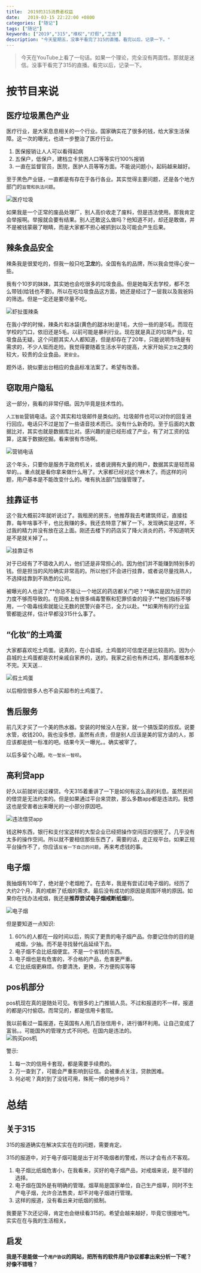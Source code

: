 ```yaml
---
title:  2019的315消费者权益
date:   2019-03-15 22:22:00 +0800
categories: ["随记"]
tags: ["随记"]
keywords: ["2019","315","维权","打假","卫龙"]
description: "今天星期五，没事干看完了315的直播。看完以后，记录一下。"
---
```



> 今天在YouTube上看了一句话。如果一个理论，完全没有两面性。那就是迷信。没事干看完了315的直播。看完以后，记录一下。


按节目来说
===

医疗垃圾黑色产业
---
医疗行业，是大家息息相关的一个行业。国家确实花了很多的钱，给大家生活保障。这一次的曝光，也进一步整治了医疗行业。  

1. 医保报销让人人可以看得起病
2. 五保户，低保户，建档立卡贫困人口等等实行100%报销
3. 一直在监督官员，医院，医护人员等等方面。不能说问题小，起码越来越好。

至于黑色产业链，一直都是有存在于各行各业。其实觉得主要问题，还是各个地方部门的`监管和执法问题`。   

![医疗垃圾](/images/lines/医疗垃圾.jpg)

如果我是一个正常的废品处理厂，别人高价收走了废料，但是违法使用。那我肯定会举报啊。举报就会要有结果。别人还敢这么做吗？他知道不对，却还是敢做，并不是被钱蒙蔽了眼睛，而是大家都不担心被抓到以及可能会产生后果。



辣条食品安全
---
辣条我是很爱吃的，但我一般只吃**卫龙**的。全国有名的品牌，所以我会觉得心安一些。 

我有个10岁的妹妹，其实她也会吃很多的垃圾食品。但是她每天去学校，都不怎么带钱(给钱也不要)。所以在吃垃圾食品这方面，她还是经过了一层我以及我爸妈的筛选。但是一定还是要尽量不吃。

![虾扯蛋辣条](/images/lines/虾扯蛋辣条.jpeg)

在我小学的时候，辣条片和冰袋(黄色的甜冰块)是1毛，大份一些的是5毛。而现在学校的门口，依旧还是5毛。以前可能是暴利行业。现在就是真正的垃圾产业，垃圾食品无疑。这个问题其实人人都知道，但是却存在了20年，只能说明市场是有需求的，不少人铤而走险。我觉得要随着生活水平的提高，大家开始买`卫龙`之类的较大，较贵的企业食品，`更安全`。

题外话，貌似要出台相应的食品标准法案了。希望有改善。


窃取用户隐私
---
这一部分，我看的非常仔细。因为毕竟是技术性的。

`人工智能`营销电话。这个其实和垃圾邮件是类似的。垃圾邮件也可以对你的回复进行回应。电话只不过是加了一些语音技术而已。没有什么新奇的。至于后面的大数据比对，其实也就是数据库比对。感兴趣的是已经形成了产业，有了对工资的估算，这属于数据挖掘。看来很有市场啊。  

![营销电话](/images/lines/营销电话.png)

这个年头，只要你是服务于政府机关，或者说拥有大量的用户，数据其实是轻而易举的。。重点就是看你拿来做什么用了。大家都已经对这个麻木了。而这样的问题，用户基本是不能改变什么的。唯有执法部门加强管理了。  

挂靠证书
---
这个我大概前2年就听说过了。我租房的房东，他推荐我去考建筑师证，直接挂靠，每年啥事不干，也比我赚的多。我还去特意了解了一下。发现确实是这样，不过我的精力并没有放在这上面。刚还去楼下的药店买了降火消炎的药，不知道明天是不是就关掉了。。  

![挂靠证书](/images/lines/挂靠证书.png)

对于已经有了不错收入的人，他们还是非常担心的。因为他们并不能赚到特别多的钱。但是担当的风险确实非常高的。所以他们不会进行挂靠，或者说尽量找熟人，不选择挂靠到不熟悉的公司。

被曝光的人也说了:**你总不能让一个地区的药店都关门吧？**确实是因为惩罚的力度不够而导致的。在网络上有很多缉毒警察和犯罪侦查的段子:**他们指标不够用，一个吸毒线索就能让无数的民警兴奋不已，全力以赴。**如果所有的行业监管都能这样，估计早都没315什么事了。

“化妆”的土鸡蛋
---
大家都喜欢吃土鸡蛋。说真的，在小县城，土鸡蛋的可信度还是比较高的。因为小县城的土鸡蛋都是农村亲戚自家养的，送的。我家之前也有养过鸡，那鸡蛋根本吃不完。天天送...  

![假土鸡蛋](/images/lines/假土鸡蛋.png)

以后相信很多人也不会买超市的土鸡蛋了。


售后服务
---
前几天才买了一个美的热水器。安装的时候没人在家，就一个搞饭菜的叔叔。说要水管，收钱200。我也没多想，虽然有点贵，但是别人应该是美的官方请的人，那应该都是统一标准的吧。结果今天一曝光。。确实被宰了。  

以后多留个心眼。`吃一堑长一智呗`。


高利贷app
---
好久以前就听说过裸贷。今天315着重讲了一下是如何有这么高的利息。虽然民间的借贷是无法约束的。但是如果通过平台来贷款，那么多数app都是违法的。我想这也是受害者出来曝光的一小部分原因吧。

![违法借贷app](/images/lines/违法借贷app.png)

钱这种东西，银行和支付宝这样的大型企业已经把操作空间压的很死了。几乎没有太多的操作空间。所以就不要相信那些东西了，需要的话，走正规平台。如果正规平台操作不了，你应该`反省一下自己的问题`，再来考虑钱的事。

电子烟
---
我抽烟有10年了，绝对是个老烟枪了。在去年，我是有尝试过电子烟的。经历了大约2个月，真的戒断了纸烟的需求。最后没有成功的原因是周围环境的原因。如果你在找办法戒烟，我还是**推荐尝试电子烟戒断纸烟**的。  

![电子烟](/images/lines/电子烟.png)

但是要知道一点知识:  

1. 60%的人都在一段时间以后，购买了更贵的电子烟产品。你要记住你的目的是戒烟，少抽。而不是寻找替代品延续下去。
2. 电子烟不会比纸烟便宜。不是一个省钱的东西。
3. 电子烟也是有危害的，不合格的产品，危害更严重。
4. 它比纸烟更麻烦。你要清洗，更换，不方便购买等等


pos机部分
---
pos机现在真的是随处可见。有很多的上门推销人员。不过和报道的不一样，报道的都是闪付偷窃。而常见的，都是信用卡套现。  

我以前看过一篇报道，在英国有人用几百张信用卡，进行循环利用。让自己变成了富翁。。可能国外的管理方式不同吧。在国内是违法的。  
![购买pos机](/images/lines/购买pos机.jpg)

警示:   

1. 每一次的信用卡套现，都是需要手续费的。
2. 万一查到了，可能会严重影响到征信。会被重点关注，贷款困难。
3. 何必呢？真的到了没钱可用，殊死一搏的地步吗？

总结
===
关于315
---
315的报道确实在解决实实在在的问题，需要肯定。  

315的报道中，对于电子烟可能是出于对不吸烟者的警戒，所以才会有点不客观。   

1. 电子烟比纸烟危害小，在我看来，买好的电子烟产品，对戒烟来说，是不错的选择。
2. 电子烟在国外是有明确的管理。烟草局是国家单位，自己生产烟草，同时不生产电子烟，允许合法售卖，却不对电子烟进行管理。
3. 这样的报道，没有看出来对纸烟的抵制。

我要是下次还记得，肯定也会继续看315的。希望会越来越好，毕竟它很接地气。实实在在与我的生活相关。  

启发
---
**我是不是能做一个`用户协议`的网站，把所有的软件用户协议都拿出来分析一下呢？好像不错哦？**


